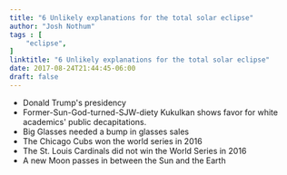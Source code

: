 ```yaml
---
title: "6 Unlikely explanations for the total solar eclipse"
author: "Josh Nothum"
tags : [
    "eclipse",
]
linktitle: "6 Unlikely explanations for the total solar eclipse"
date: 2017-08-24T21:44:45-06:00
draft: false
---
```


* Donald Trump's presidency
* Former-Sun-God-turned-SJW-diety Kukulkan shows favor for white academics' public decapitations.
* Big Glasses needed a bump in glasses sales
* The Chicago Cubs won the world series in 2016
* The St. Louis Cardinals did not win the World Series in 2016
* A new Moon passes in between the Sun and the Earth
